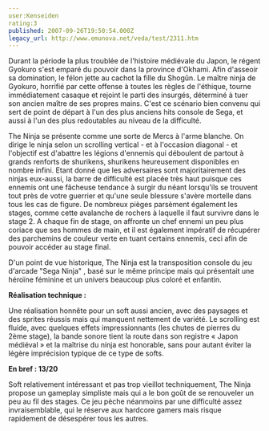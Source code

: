 ```yaml
---
user:Kenseiden
rating:3
published: 2007-09-26T19:50:54.000Z
legacy_url: http://www.emunova.net/veda/test/2311.htm
---
```

Durant la période la plus troublée de l'histoire médiévale du Japon, le régent Gyokuro s'est emparé du pouvoir dans la province d'Okhami. Afin d'asseoir sa domination, le félon jette au cachot la fille du Shogûn. Le maître ninja de Gyokuro, horrifié par cette offense à toutes les règles de l'éthique, tourne immédiatement casaque et rejoint le parti des insurgés, déterminé à tuer son ancien maître de ses propres mains. C'est ce scénario bien convenu qui sert de point de départ à l'un des plus anciens hits console de Sega, et aussi à l'un des plus redoutables au niveau de la difficulté.  

  

The Ninja se présente comme une sorte de Mercs à l'arme blanche. On dirige le ninja selon un scrolling vertical - et à l'occasion diagonal - et l'objectif est d'abattre les légions d'ennemis qui déboulent de partout à grands renforts de shurikens, shurikens heureusement disponibles en nombre infini. Etant donné que les adversaires sont majoritairement des ninjas eux-aussi, la barre de difficulté est placée très haut puisque ces ennemis ont une fâcheuse tendance à surgir du néant lorsqu'ils se trouvent tout près de votre guerrier et qu'une seule blessure s'avère mortelle dans tous les cas de figure. De nombreux pièges parsèment également les stages, comme cette avalanche de rochers à laquelle il faut survivre dans le stage 2\. A chaque fin de stage, on affronte un chef ennemi un peu plus coriace que ses hommes de main, et il est également impératif de récupérer des parchemins de couleur verte en tuant certains ennemis, ceci afin de pouvoir accéder au stage final.  

  

D'un point de vue historique, The Ninja est la transposition console du jeu d'arcade "Sega Ninja" , basé sur le même principe mais qui présentait une héroïne féminine et un univers beaucoup plus coloré et enfantin.  

  

**Réalisation technique :**   

Une réalisation honnête pour un soft aussi ancien, avec des paysages et des sprites réussis mais qui manquent nettement de variété. Le scrolling est fluide, avec quelques effets impressionnants (les chutes de pierres du 2ème stage), la bande sonore tient la route dans son registre « Japon médiéval » et la maîtrise du ninja est honorable, sans pour autant éviter la légère imprécision typique de ce type de softs.  

  

**En bref : 13/20**   

Soft relativement intéressant et pas trop vieillot techniquement, The Ninja propose un gameplay simpliste mais qui a le bon goût de se renouveler un peu au fil des stages. Ce jeu pèche néanmoins par une difficulté assez invraisemblable, qui le réserve aux hardcore gamers mais risque rapidement de désespérer tous les autres.